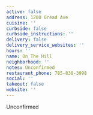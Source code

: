 ```yaml
---
active: false
address: 1200 Oread Ave
cuisine: ''
curbside: false
curbside_instructions: ''
delivery: false
delivery_service_websites: ''
hours: ''
name: On The Hill
neighborhood: ''
notes: Unconfirmed
restaurant_phone: 785-830-3998
social: ''
takeout: false
website: ''
---
```


Unconfirmed